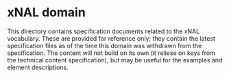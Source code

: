 # xNAL domain

This directory contains specification documents related to 
the xNAL vocabulary. These are provided for reference only; they
contain the latest specification files as of the time this domain
was withdrawn from the specification. The content will not build 
on its own (it reliese on keys from the technical content specification),
but may be useful for the examples and element descriptions.